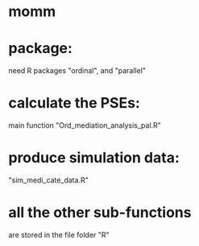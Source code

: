# momm
# package: 
need R packages "ordinal", and "parallel"
# calculate the PSEs: 
main function "Ord_mediation_analysis_pal.R"
# produce simulation data: 
"sim_medi_cate_data.R"
# all the other sub-functions
are stored in the file folder "R"
